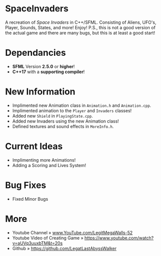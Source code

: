 # SpaceInvaders
A recreation of _Space Invaders_ in C++/SFML. 
Consisting of Aliens, UFO's, Player, Sounds, States, and more! Enjoy!
P.S., this is not a good version of the actual game and there are many bugs, but this is at least a good start!


# Dependancies
* **SFML** Version **2.5.0** or **higher**!
* **C++17** with a **supporting compiler**!

# New Information
* Implimented new Animation class in `Animation.h` and `Animation.cpp`. 
* Implimented animation to the `Player` and `Invaders` classes!
* Added new `Shield` in `PlayingState.cpp`. 
* Added new Invaders using the new Animation class!
* Defined textures and sound effects in `MoreInfo.h`.

# Current Ideas
* Implimenting more Animations!
* Adding a Scoring and Lives System!

# Bug Fixes
* Fixed Minor Bugs

# More
* Youtube Channel                » www.YouTube.com/LegitMegaWalls-52
* Youtube Video of Creating Game » https://www.youtube.com/watch?v=aUVq3uuxbTM&t=20s
* Github                         » https://github.com/LegatLastAbyssWalker
